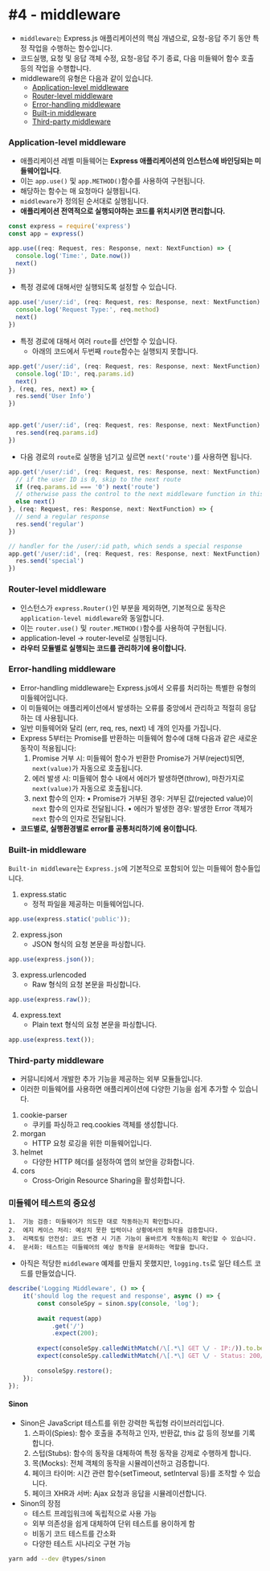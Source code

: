 # #4 - middleware
* `middleware는` Express.js 애플리케이션의 핵심 개념으로, 요청-응답 주기 동안 특정 작업을 수행하는 함수입니다.
* 코드실행, 요청 및 응답 객체 수정, 요청-응답 주기 종료, 다음 미들웨어 함수 호출 등의 작업을 수행합니다.
* middleware의 유형은 다음과 같이 있습니다.
	*  [Application-level middleware](https://expressjs.com/en/guide/using-middleware.html#middleware.application)
	- [Router-level middleware](https://expressjs.com/en/guide/using-middleware.html#middleware.router)
	- [Error-handling middleware](https://expressjs.com/en/guide/using-middleware.html#middleware.error-handling)
	- [Built-in middleware](https://expressjs.com/en/guide/using-middleware.html#middleware.built-in)
	- [Third-party middleware](https://expressjs.com/en/guide/using-middleware.html#middleware.third-party)

### Application-level middleware
* 애플리케이션 레벨 미들웨어는 **Express 애플리케이션의 인스턴스에 바인딩되는 미들웨어입니다**. 
* 이는 `app.use()` 및 `app.METHOD()`함수를 사용하여 구현됩니다. 
* 해당하는 함수는 매 요청마다 실행됩니다.
* `middleware`가 정의된 순서대로 실행됩니다.
* **애플리케이션 전역적으로 실행되야하는 코드를 위치시키면 편리합니다.**
```ts
const express = require('express')
const app = express()

app.use((req: Request, res: Response, next: NextFunction) => {
  console.log('Time:', Date.now())
  next()
})
```
* 특정 경로에 대해서만 실행되도록 설정할 수 있습니다.
```ts
app.use('/user/:id', (req: Request, res: Response, next: NextFunction) => {
  console.log('Request Type:', req.method)
  next()
})
```
* 특정 경로에 대해서 여러 `route`를 선언할 수 있습니다.
	* 아래의 코드에서 두번째 `route`함수는 실행되지 못합니다.
```ts
app.get('/user/:id', (req: Request, res: Response, next: NextFunction) => {
  console.log('ID:', req.params.id)
  next()
}, (req, res, next) => {
  res.send('User Info')
})


app.get('/user/:id', (req: Request, res: Response, next: NextFunction) => {
  res.send(req.params.id)
})
```
* 다음 경로의 `route`로 실행을 넘기고 싶르면 `next('route')`를 사용하면 됩니다.
```ts
app.get('/user/:id', (req: Request, res: Response, next: NextFunction) => {
  // if the user ID is 0, skip to the next route
  if (req.params.id === '0') next('route')
  // otherwise pass the control to the next middleware function in this stack
  else next()
}, (req: Request, res: Response, next: NextFunction) => {
  // send a regular response
  res.send('regular')
})

// handler for the /user/:id path, which sends a special response
app.get('/user/:id', (req: Request, res: Response, next: NextFunction) => {
  res.send('special')
})
```
### Router-level middleware
* 인스턴스가 `express.Router()`인 부분을 제외하면, 기본적으로 동작은 `application-level middleware`와 동일합니다.
*  이는 `router.use()` 및 `router.METHOD()`함수를 사용하여 구현됩니다. 
* application-level -> router-level로 실행됩니다.
* **라우터 모듈별로 실행되는 코드를 관리하기에 용이합니다.**
### Error-handling middleware
* Error-handling middleware는 Express.js에서 오류를 처리하는 특별한 유형의 미들웨어입니다.
* 이 미들웨어는 애플리케이션에서 발생하는 오류를 중앙에서 관리하고 적절히 응답하는 데 사용됩니다.
* 일반 미들웨어와 달리 (err, req, res, next) 네 개의 인자를 가집니다.
* Express 5부터는 Promise를 반환하는 미들웨어 함수에 대해 다음과 같은 새로운 동작이 적용됩니다:
	1. Promise 거부 시: 미들웨어 함수가 반환한 Promise가 거부(reject)되면, `next(value)`가 자동으로 호출됩니다.
	2. 에러 발생 시: 미들웨어 함수 내에서 에러가 발생하면(throw), 마찬가지로 `next(value)`가 자동으로 호출됩니다.
	3. next 함수의 인자:
		•	Promise가 거부된 경우: 거부된 값(rejected value)이 `next` 함수의 인자로 전달됩니다.
		•	에러가 발생한 경우: 발생한 Error 객체가 `next` 함수의 인자로 전달됩니다.
* **코드별로, 실행환경별로 error를 공통처리하기에 용이합니다.**
### Built-in middleware
`Built-in middleware`는 `Express.js`에 기본적으로 포함되어 있는 미들웨어 함수들입니다. 
1.	express.static
	* 정적 파일을 제공하는 미들웨어입니다.
```ts
app.use(express.static('public'));
```
2. express.json
	* JSON 형식의 요청 본문을 파싱합니다.
```ts
app.use(express.json());
```
3. express.urlencoded
	* Raw 형식의 요청 본문을 파싱합니다.
```ts
app.use(express.raw());
```
4. express.text
	* Plain text 형식의 요청 본문을 파싱합니다.
```ts
app.use(express.text());
```
### Third-party middleware
* 커뮤니티에서 개발한 추가 기능을 제공하는 외부 모듈들입니다. 
* 이러한 미들웨어를 사용하면 애플리케이션에 다양한 기능을 쉽게 추가할 수 있습니다.
1. cookie-parser
	- 쿠키를 파싱하고 req.cookies 객체를 생성합니다.
2. morgan
	- HTTP 요청 로깅을 위한 미들웨어입니다.
3. helmet
	- 다양한 HTTP 헤더를 설정하여 앱의 보안을 강화합니다.
4. cors
	- Cross-Origin Resource Sharing을 활성화합니다.

### 미들웨어 테스트의 중요성
	1.	기능 검증: 미들웨어가 의도한 대로 작동하는지 확인합니다.
	2.	에지 케이스 처리: 예상치 못한 입력이나 상황에서의 동작을 검증합니다.
	3.	리팩토링 안전성: 코드 변경 시 기존 기능이 올바르게 작동하는지 확인할 수 있습니다.
	4.	문서화: 테스트는 미들웨어의 예상 동작을 문서화하는 역할을 합니다.

* 아직은 적당한 `middleware` 예제를 만들지 못했지만, `logging.ts`로 일단 테스트 코드를 만들었습니다.
```ts
describe('Logging Middleware', () => {  
    it('should log the request and response', async () => {  
        const consoleSpy = sinon.spy(console, 'log');  
  
        await request(app)  
            .get('/')  
            .expect(200);  
  
        expect(consoleSpy.calledWithMatch(/\[.*\] GET \/ - IP:/)).to.be.true;  
        expect(consoleSpy.calledWithMatch(/\[.*\] GET \/ - Status: 200/)).to.be.true;  
  
        consoleSpy.restore();  
    });  
});
```
#### Sinon
* Sinon은 JavaScript 테스트를 위한 강력한 독립형 라이브러리입니다.
	1. 스파이(Spies): 함수 호출을 추적하고 인자, 반환값, this 값 등의 정보를 기록합니다.
	2. 스텁(Stubs): 함수의 동작을 대체하여 특정 동작을 강제로 수행하게 합니다.
	3. 목(Mocks): 전체 객체의 동작을 시뮬레이션하고 검증합니다.
	4. 페이크 타이머: 시간 관련 함수(setTimeout, setInterval 등)를 조작할 수 있습니다.
	5. 페이크 XHR과 서버: Ajax 요청과 응답을 시뮬레이션합니다.
* Sinon의 장점
	-  테스트 프레임워크에 독립적으로 사용 가능
	-  외부 의존성을 쉽게 대체하여 단위 테스트를 용이하게 함
	- 비동기 코드 테스트를 간소화
	- 다양한 테스트 시나리오 구현 가능

```sh
yarn add --dev @types/sinon
```